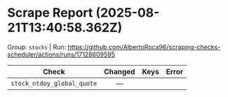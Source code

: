 # Scrape Report (2025-08-21T13:40:58.362Z)

Group: `stocks`  |  Run: https://github.com/AlbertoRoca96/scraping-checks-scheduler/actions/runs/17128609595

| Check | Changed | Keys | Error |
|---|:---:|:--|:--|
| `stock_ntdoy_global_quote` | — |  |  |
